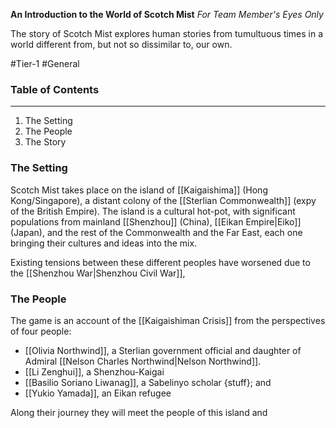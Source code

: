 **An Introduction to the World of Scotch Mist**
*For Team Member's Eyes Only*

The story of Scotch Mist explores human stories from tumultuous times in a world different from, but not so dissimilar to, our own.

#Tier-1 #General 
### Table of Contents
---
1) The Setting
2) The People
3) The Story
### The Setting
Scotch Mist takes place on the island of [[Kaigaishima]] (Hong Kong/Singapore), a distant colony of the [[Sterlian Commonwealth]] (expy of the British Empire). The island is a cultural hot-pot, with significant populations from mainland [[Shenzhou]] (China), [[Eikan Empire|Eiko]] (Japan), and the rest of the Commonwealth and the Far East, each one bringing their cultures and ideas into the mix.

Existing tensions between these different peoples have worsened due to the [[Shenzhou War|Shenzhou Civil War]], 
### The People
The game is an account of the [[Kaigaishiman Crisis]] from the perspectives of four people:

- [[Olivia Northwind]], a Sterlian government official and daughter of Admiral [[Nelson Charles Northwind|Nelson Northwind]].
- [[Li Zenghui]], a Shenzhou-Kaigai 
- [[Basilio Soriano Liwanag]], a Sabelinyo scholar {stuff}; and
- [[Yukio Yamada]], an Eikan refugee 

Along their journey they will meet the people of this island and 